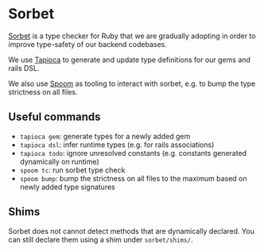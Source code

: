 # Sorbet

[Sorbet](https://sorbet.org/) is a type checker for Ruby that we are gradually adopting in order to improve type-safety of our backend codebases.

We use [Tapioca](https://github.com/Shopify/tapioca) to generate and update type definitions for our gems and rails DSL.

We also use [Spoom](https://github.com/Shopify/spoom) as tooling to interact with sorbet, e.g. to bump the type strictness on all files.

## Useful commands

- `tapioca gem`: generate types for a newly added gem
- `tapioca dsl`: infer runtime types (e.g. for rails associations)
- `tapioca todo`: ignore unresolved constants (e.g. constants generated dynamically on runtime)
- `spoom tc`: run sorbet type check
- `spoom bump`: bump the strictness on all files to the maximum based on newly added type signatures

## Shims

Sorbet does not cannot detect methods that are dynamically declared. You can still declare them using a shim under `sorbet/shims/`.

